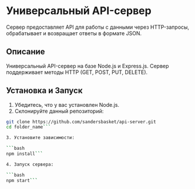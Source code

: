 # Универсальный API-сервер

Сервер предоставляет API для работы с данными через HTTP-запросы, обрабатывает и возвращает ответы в формате JSON.

## Описание

Универсальный API-сервер на базе Node.js и Express.js. Сервер поддерживает методы HTTP (GET, POST, PUT, DELETE).

## Установка и Запуск

1. Убедитесь, что у вас установлен Node.js.
2. Склонируйте данный репозиторий:

```bash
git clone https://github.com/sandersbasket/api-server.git
cd folder_name```

3. Установите зависимости: 

```bash
npm install```

4. Запуск сервера:

```bash
npm start```

